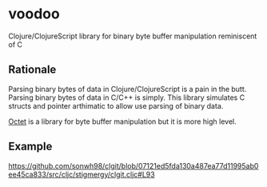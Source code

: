 # voodoo
Clojure/ClojureScript library for binary byte buffer manipulation reminiscent of C

## Rationale
Parsing binary bytes of data in Clojure/ClojureScript is a pain in the butt. Parsing binary bytes of data in C/C++ is simply.  This library simulates C structs and pointer arthimatic to allow use parsing of binary data.

[Octet](https://github.com/funcool/octet) is a library for byte buffer manipulation but it is more high level.

## Example

https://github.com/sonwh98/clgit/blob/07121ed5fda130a487ea77d11995ab0ee45ca833/src/cljc/stigmergy/clgit.cljc#L93
